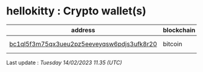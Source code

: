 # hellokitty : Crypto wallet(s)

| address | blockchain | Balance |
|---|---|---|
| [bc1ql5f3m75qx3ueu2pz5eeveyqsw6pdjs3ufk8r20](https://www.blockchain.com/explorer/addresses/btc/bc1ql5f3m75qx3ueu2pz5eeveyqsw6pdjs3ufk8r20) | bitcoin | $ 1072689 |

Last update : _Tuesday 14/02/2023 11.35 (UTC)_

